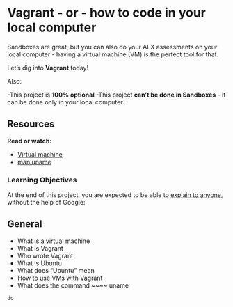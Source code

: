 # Vagrant - or - how to code in your local computer 
Sandboxes are great, but you can also do your ALX assessments on your local computer - having a virtual machine (VM) is the perfect tool for that.

Let’s dig into **Vagrant** today!

Also:

-This project is **100% optional**
-This project **can’t be done in Sandboxes** - it can be done only in your local computer.
## Resources 
**Read or watch:**

- [Virtual machine](https://intranet.alxswe.com/rltoken/eoV8V_5fgzW_UhJ3PtVyWw)
- [man uname](https://intranet.alxswe.com/rltoken/Z4MowYniH5YJoZo4jZgIBw)
### Learning Objectives 
At the end of this project, you are expected to be able to [explain to anyone](https://intranet.alxswe.com/rltoken/g5OVhHRsT0jjsvUI1Y8jgw), without the help of Google:

## General
- What is a virtual machine
- What is Vagrant
- Who wrote Vagrant
- What is Ubuntu
- What does “Ubuntu” mean
- How to use VMs with Vagrant
- What does the command ~~~~
uname
~~~ 
do
